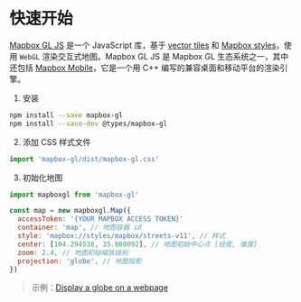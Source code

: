 # 快速开始

[Mapbox GL JS](https://docs.mapbox.com/mapbox-gl-js/api/) 是一个 JavaScript 库，基于 [vector tiles](https://docs.mapbox.com/help/glossary/vector-tiles/) 和 [Mapbox styles](https://docs.mapbox.com/mapbox-gl-js/style-spec/)，使用 `WebGL` 渲染交互式地图。Mapbox GL JS 是 Mapbox GL 生态系统之一，其中还包括 [Mapbox Mobile](https://www.mapbox.com/mobile/)，它是一个用 C++ 编写的兼容桌面和移动平台的渲染引擎。

1. 安装

```bash
npm install --save mapbox-gl
npm install --save-dev @types/mapbox-gl
```

2. 添加 CSS 样式文件

```js
import 'mapbox-gl/dist/mapbox-gl.css'
```

3. 初始化地图

```js
import mapboxgl from 'mapbox-gl'

const map = new mapboxgl.Map({
  accessToken: '{YOUR MAPBOX ACCESS TOKEN}'
  container: 'map', // 地图容器 id
  style: 'mapbox://styles/mapbox/streets-v11', // 样式
  center: [104.294538, 35.860092], // 地图初始中心点 [经度, 维度]
  zoom: 2.4, // 地图初始缩放级别
  projection: 'globe', // 地图投影
})
```

<ClientOnly>
  <common-code-view name="starter-globe"/>
</ClientOnly>

> 示例：[Display a globe on a webpage](https://docs.mapbox.com/mapbox-gl-js/example/simple-map/)
